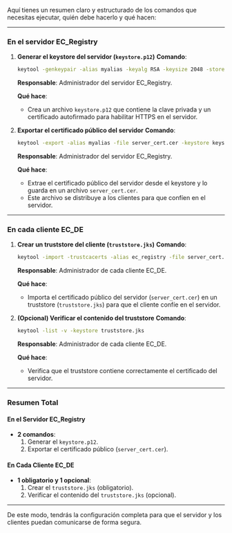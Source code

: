 Aquí tienes un resumen claro y estructurado de los comandos que necesitas ejecutar, quién debe hacerlo y qué hacen:

---

### **En el servidor EC_Registry**

1. **Generar el keystore del servidor (`keystore.p12`)**
   **Comando**:
   ```bash
   keytool -genkeypair -alias myalias -keyalg RSA -keysize 2048 -storetype PKCS12 -keystore keystore.p12 -validity 3650
   ```
   **Responsable**: Administrador del servidor EC_Registry.

   **Qué hace**:
    - Crea un archivo `keystore.p12` que contiene la clave privada y un certificado autofirmado para habilitar HTTPS en el servidor.

2. **Exportar el certificado público del servidor**
   **Comando**:
   ```bash
   keytool -export -alias myalias -file server_cert.cer -keystore keystore.p12 -storetype PKCS12
   ```
   **Responsable**: Administrador del servidor EC_Registry.

   **Qué hace**:
    - Extrae el certificado público del servidor desde el keystore y lo guarda en un archivo `server_cert.cer`.
    - Este archivo se distribuye a los clientes para que confíen en el servidor.

---

### **En cada cliente EC_DE**

1. **Crear un truststore del cliente (`truststore.jks`)**
   **Comando**:
   ```bash
   keytool -import -trustcacerts -alias ec_registry -file server_cert.cer -keystore truststore.jks
   ```
   **Responsable**: Administrador de cada cliente EC_DE.

   **Qué hace**:
    - Importa el certificado público del servidor (`server_cert.cer`) en un truststore (`truststore.jks`) para que el cliente confíe en el servidor.

2. **(Opcional) Verificar el contenido del truststore**
   **Comando**:
   ```bash
   keytool -list -v -keystore truststore.jks
   ```
   **Responsable**: Administrador de cada cliente EC_DE.

   **Qué hace**:
    - Verifica que el truststore contiene correctamente el certificado del servidor.

---

### **Resumen Total**

#### **En el Servidor EC_Registry**
- **2 comandos**:
    1. Generar el `keystore.p12`.
    2. Exportar el certificado público (`server_cert.cer`).

#### **En Cada Cliente EC_DE**
- **1 obligatorio y 1 opcional**:
    1. Crear el `truststore.jks` (obligatorio).
    2. Verificar el contenido del `truststore.jks` (opcional).

---

De este modo, tendrás la configuración completa para que el servidor y los clientes puedan comunicarse de forma segura.